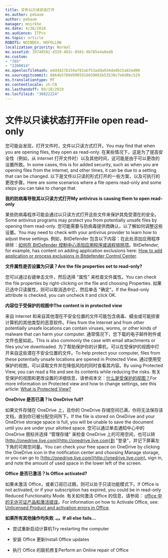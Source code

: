 ```yaml
---
title: 文件以只读状态打开
ms.author: pebaum
author: pebaum
manager: mnirkhe
ms.date: 4/26/2018
ms.audience: ITPro
ms.topic: article
ROBOTS: NOINDEX, NOFOLLOW
localization_priority: Normal
ms.assetid: 39748581-d319-403c-8501-9b785e4a0ed8
ms.custom:
- "765"
- "2200014"
ms.openlocfilehash: eddd427b159a782abf53adda934de8b15a02ed00
ms.sourcegitcommit: 8864b5789d9905916039081b53530c7e6d8bc529
ms.translationtype: MT
ms.contentlocale: zh-CN
ms.lasthandoff: 09/10/2019
ms.locfileid: "36822224"
---
```

# <a name="file-open-read-only"></a><span data-ttu-id="afc85-102">文件以只读状态打开</span><span class="sxs-lookup"><span data-stu-id="afc85-102">File open read-only</span></span>

<span data-ttu-id="afc85-103">您可能会发现，打开文件时，文件以只读方式打开。</span><span class="sxs-lookup"><span data-stu-id="afc85-103">You may find that when you are opening files, they open as read-only.</span></span> <span data-ttu-id="afc85-104">在某些情况下，这是为了提高安全性（例如，从 internet 打开文件时）以及其他时间，这可能是由于可以更改的设置所致。</span><span class="sxs-lookup"><span data-stu-id="afc85-104">In some cases, this is for added security, such as when you are opening files from the internet, and other times, it can be due to a setting that can be changed.</span></span> <span data-ttu-id="afc85-105">以下是文件以只读的形式打开的一些方案，以及可执行的更改步骤。</span><span class="sxs-lookup"><span data-stu-id="afc85-105">Here are some scenarios where a file opens read-only and some steps you can take to change that.</span></span>
  
 <span data-ttu-id="afc85-106">**我的防病毒导致其以只读方式打开**</span><span class="sxs-lookup"><span data-stu-id="afc85-106">**My antivirus is causing them to open read-only**</span></span>
  
<span data-ttu-id="afc85-107">某些防病毒程序可能会通过以只读方式打开这些文件来保护其免受潜在的安全。</span><span class="sxs-lookup"><span data-stu-id="afc85-107">Some antivirus programs may protect you from potentially unsafe files by opening them read-only.</span></span> <span data-ttu-id="afc85-108">您可能需要与防病毒提供商确认，以了解如何调整这些设置。</span><span class="sxs-lookup"><span data-stu-id="afc85-108">You may need to check with your antivirus provider to learn how to adjust these settings.</span></span> <span data-ttu-id="afc85-109">例如，BitDefender 包含以下内容：在此处添加应用程序排除：[如何在 BitDefender 控制中心添加应用程序或进程排除项](https://aka.ms/AA6098i)。</span><span class="sxs-lookup"><span data-stu-id="afc85-109">BitDefender, for example, has content on adding application exclusions here: [How to add application or process exclusions in Bitdefender Control Center](https://aka.ms/AA6098i).</span></span>
  
 <span data-ttu-id="afc85-110">**文件属性是否设置为只读？**</span><span class="sxs-lookup"><span data-stu-id="afc85-110">**Are the file properties set to read-only?**</span></span>
  
<span data-ttu-id="afc85-111">您可以通过右键单击文件，然后选择 "属性" 来检查文件属性。</span><span class="sxs-lookup"><span data-stu-id="afc85-111">You can check the file properties by right-clicking on the file and choosing Properties.</span></span> <span data-ttu-id="afc85-112">如果已选中只读属性，则可以取消选中它，然后单击 "确定"。</span><span class="sxs-lookup"><span data-stu-id="afc85-112">If the Read-only attribute is checked, you can uncheck it and click OK.</span></span>
  
 <span data-ttu-id="afc85-113">**内容位于受保护的视图中**</span><span class="sxs-lookup"><span data-stu-id="afc85-113">**The content is in protected view**</span></span>
  
<span data-ttu-id="afc85-114">来自 Internet 和来自其他潜在不安全位置的文件可能包含病毒、蠕虫或可能损害计算机的其他类型的恶意软件。</span><span class="sxs-lookup"><span data-stu-id="afc85-114">Files from the Internet and from other potentially unsafe locations can contain viruses, worms, or other kinds of malware that can harm your computer.</span></span> <span data-ttu-id="afc85-115">通常情况下，您下载的电子邮件附件或文件也是如此。</span><span class="sxs-lookup"><span data-stu-id="afc85-115">This is also commonly the case with email attachments or files you've downloaded.</span></span> <span data-ttu-id="afc85-116">为了帮助保护你的计算机，可以在受保护的视图中打开来自这些潜在不安全位置的文件。</span><span class="sxs-lookup"><span data-stu-id="afc85-116">To help protect your computer, files from these potentially unsafe locations are opened in Protected View.</span></span> <span data-ttu-id="afc85-117">通过使用受保护的视图，可以读取文件并在降低风险的同时查看其内容。</span><span class="sxs-lookup"><span data-stu-id="afc85-117">By using Protected View, you can read a file and see its contents while reducing the risks.</span></span> <span data-ttu-id="afc85-118">有关受保护的视图和更改设置的详细信息，请参阅本文：[什么是受保护的视图？](https://support.office.com/article/d6f09ac7-e6b9-4495-8e43-2bbcdbcb6653)</span><span class="sxs-lookup"><span data-stu-id="afc85-118">For more information on Protected view and how to change settings, see this article: [What is Protected View?](https://support.office.com/article/d6f09ac7-e6b9-4495-8e43-2bbcdbcb6653)</span></span>
  
 <span data-ttu-id="afc85-119">**OneDrive 是否已满？**</span><span class="sxs-lookup"><span data-stu-id="afc85-119">**Is OneDrive full?**</span></span>
  
<span data-ttu-id="afc85-120">如果文件存储在 OneDrive 上，且你的 OneDrive 存储空间已满，你将无法保存该文档，直到你已被分配空间所下。</span><span class="sxs-lookup"><span data-stu-id="afc85-120">If the file is stored on OneDrive and your OneDrive storage space is full, you will be unable to save the document until you are under your allotted space.</span></span> <span data-ttu-id="afc85-121">您可以通过单击通知中心中的 OneDrive 图标并选择 "管理存储" 来检查 OneDrive 上的可用空间，也可以转[http://onedrive.live.com](http://onedrive.live.com)到 "登录"，并记下屏幕左下角的可用空间量。</span><span class="sxs-lookup"><span data-stu-id="afc85-121">You can check your free space on OneDrive by clicking the OneDrive icon in the notification center and choosing Manage storage, or you can go to [http://onedrive.live.com](http://onedrive.live.com), sign in, and note the amount of used space in the lower left of the screen.</span></span>
  
 <span data-ttu-id="afc85-122">**Office 是否已激活？**</span><span class="sxs-lookup"><span data-stu-id="afc85-122">**Is Office activated?**</span></span>
  
<span data-ttu-id="afc85-123">如果未激活 Office，或者订阅已过期，则可以处于只读功能模式下。</span><span class="sxs-lookup"><span data-stu-id="afc85-123">If Office is not activated, or if your subscription has expired, you could be in read-only Reduced Functionality Mode.</span></span> <span data-ttu-id="afc85-124">有关如何激活 Office 的信息，请参阅： [office 中的无许可证产品和激活错误](https://support.office.com/article/0d23d3c0-c19c-4b2f-9845-5344fedc4380)。</span><span class="sxs-lookup"><span data-stu-id="afc85-124">For information on how to Activate Office, see: [Unlicensed Product and activation errors in Office](https://support.office.com/article/0d23d3c0-c19c-4b2f-9845-5344fedc4380).</span></span>
  
 <span data-ttu-id="afc85-125">**如果所有其他操作均失败 .。。**</span><span class="sxs-lookup"><span data-stu-id="afc85-125">**If all else fails...**</span></span>
  
- <span data-ttu-id="afc85-126">尝试重新启动计算机</span><span class="sxs-lookup"><span data-stu-id="afc85-126">Try restarting the computer</span></span>
    
- <span data-ttu-id="afc85-127">安装 Office 更新</span><span class="sxs-lookup"><span data-stu-id="afc85-127">Install Office updates</span></span>
    
- <span data-ttu-id="afc85-128">执行 Office 的联机修复</span><span class="sxs-lookup"><span data-stu-id="afc85-128">Perform an Online repair of Office</span></span>
    

